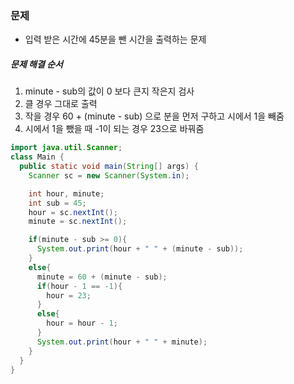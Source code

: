 ### 문제
* 입력 받은 시간에 45분을 뺀 시간을 출력하는 문제

##### 문제 해결 순서
1. minute - sub의 값이 0 보다 큰지 작은지 검사
2. 클 경우 그대로 출력
3. 작을 경우 60 + (minute - sub) 으로 분을 먼저 구하고 시에서 1을 빼줌
4. 시에서 1을 뺐을 때 -1이 되는 경우 23으로 바꿔줌

```java
import java.util.Scanner;
class Main {
  public static void main(String[] args) {
    Scanner sc = new Scanner(System.in);

    int hour, minute;
    int sub = 45;
    hour = sc.nextInt();
    minute = sc.nextInt();

    if(minute - sub >= 0){
      System.out.print(hour + " " + (minute - sub));
    }
    else{
      minute = 60 + (minute - sub);
      if(hour - 1 == -1){
        hour = 23;
      }
      else{
        hour = hour - 1;
      }
      System.out.print(hour + " " + minute);
    }
  }
}
```
